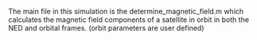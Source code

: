 The main file in this simulation is the determine_magnetic_field.m which calculates the magnetic field components of a satellite in orbit in both the NED and orbital frames. (orbit parameters are user defined)
